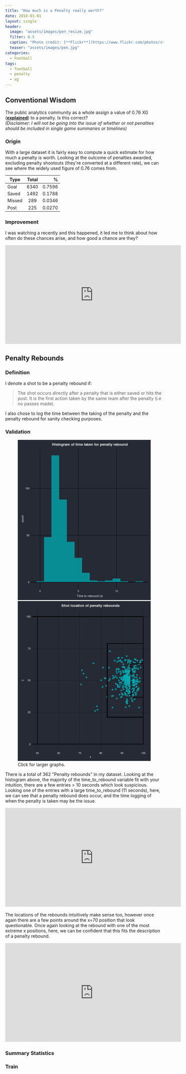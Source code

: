 ```yaml
---
title: "How much is a Penalty really worth?"
date: 2018-01-01
layout: single
header:
  image: "assets/images/pen_resize.jpg"
  filter: 0.5
  caption: "Photo credit: [**Flickr**](https://www.flickr.com/photos/stopherjones)"
  teaser: "assets/images/pen.jpg"
categories:
  - Football
tags:
  - football
  - penalty
  - xg
---
```


## Conventional Wisdom
The public analytics community as a whole assign a value of 0.76 XG ([**explained**](http://www.bbc.co.uk/sport/football/40699431)) to a penalty. Is this correct? <br />
*(Disclaimer: I will not be going into the issue of whether or not penalties should be included in single game summaries or timelines)*

### Origin
With a large dataset it is fairly easy to compute a quick estimate for how much a penalty is worth.  Looking at the outcome of penalties awarded, excluding penalty shootouts (they're converted at a different rate), we can see where the widely used figure of 0.76 comes from.

| Type       	| Total         | %  	|
| ------------- |:-------------:| -----:|
| Goal    	| 6340		| 0.7596|
| Saved		| 1492		| 0.1788|    
| Missed	| 289		| 0.0346|
| Post		| 225		| 0.0270|

### Improvement
I was watching a recently and this happened, it led me to think about how often do these chances arise, and how good a chance are they?
<iframe width="560" height="315" src="https://www.youtube.com/embed/QLkQ_SdO0a8?rel=0&amp;showinfo=0" frameborder="0" allow="autoplay; encrypted-media"></iframe>

## Penalty Rebounds
### Definition
I denote a shot to be a penalty rebound if:

> The shot occurs directly after a penalty that is either saved or hits the post.  It is the first action taken by the same team after the penalty (i.e no passes made).

I also chose to log the time between the taking of the penalty and the penalty rebound for sanity checking purposes.

### Validation
<figure class='half'>
	<a href="/assets/images/penalty/plot.png"><img src="/assets/images/penalty/plot.png"></a>
	<a href="/assets/images/penalty/plot_location.png"><img src="/assets/images/penalty/plot_location.png"></a>		<figcaption>Click for larger graphs.</figcaption>
</figure>

There is a total of 362 "Penalty rebounds" in my dataset.  Looking at the histogram above, the majority of the time_to_rebound variable fit with your intuition, there are a few entries > 10 seconds which look suspicious.
Looking one of the entries with a large time_to_rebound (11 seconds), here, we can see that a penalty rebound does occur, and the time logging of when the penalty is taken may be the issue.

<iframe width="560" height="315" src="https://www.youtube.com/embed/8D4ZklbHLrw?rel=0&amp;showinfo=0&amp;start=57" frameborder="0" allow="autoplay; encrypted-media" allowfullscreen></iframe>


The locations of the rebounds intuitively make sense too, however once again there are a few points around the x=70 position that look questionable.
Once again looking at the rebound with one of the most extreme x positions, here, we can be confident that this fits the description of a penalty rebound.

<iframe width="560" height="315" src="https://www.youtube.com/embed/bQ_RyKO6XIw?rel=0&amp;showinfo=0&amp;start=27" frameborder="0" allow="autoplay; encrypted-media" allowfullscreen></iframe>

### Summary Statistics


### Train
